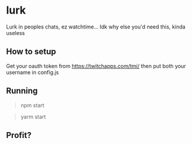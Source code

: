 # lurk

Lurk in peoples chats, ez watchtime... Idk why else you'd need this, kinda useless

## How to setup

Get your oauth token from https://twitchapps.com/tmi/ then put both your username in config.js

## Running

> npm start

> yarm start

## Profit?
